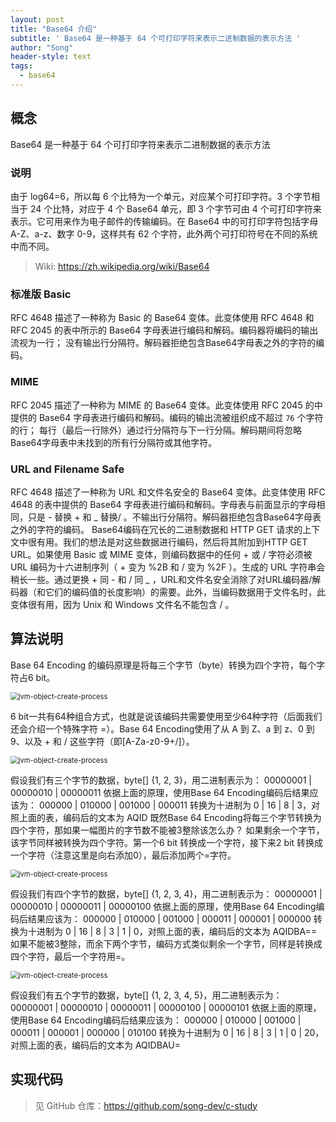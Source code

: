 ```yaml
---
layout: post
title: "Base64 介绍"
subtitle: ' Base64 是一种基于 64 个可打印字符来表示二进制数据的表示方法 '
author: "Song"
header-style: text
tags:
  - base64
---
```


## 概念

Base64 是一种基于 64 个可打印字符来表示二进制数据的表示方法

### 说明

由于 log64=6，所以每 6 个比特为一个单元，对应某个可打印字符。3 个字节相当于 24 个比特，对应于 4 个 Base64 单元，即 3 个字节可由 4 个可打印字符来表示。它可用来作为电子邮件的传输编码。在 Base64 中的可打印字符包括字母 A-Z、a-z、数字 0-9，这样共有 62 个字符，此外两个可打印符号在不同的系统中而不同。

> Wiki: https://zh.wikipedia.org/wiki/Base64

### 标准版 Basic

RFC 4648 描述了一种称为 Basic 的 Base64 变体。此变体使用 RFC 4648 和 RFC 2045 的表中所示的 Base64 字母表进行编码和解码。编码器将编码的输出流视为一行； 没有输出行分隔符。解码器拒绝包含Base64字母表之外的字符的编码。

### MIME

RFC 2045 描述了一种称为 MIME 的 Base64 变体。此变体使用 RFC 2045 的中提供的 Base64 字母表进行编码和解码。编码的输出流被组织成不超过 `76` 个字符的行； 每行（最后一行除外）通过行分隔符与下一行分隔。解码期间将忽略Base64字母表中未找到的所有行分隔符或其他字符。

### URL and Filename Safe

RFC 4648 描述了一种称为 URL 和文件名安全的 Base64 变体。此变体使用 RFC 4648 的表中提供的 Base64 字母表进行编码和解码。字母表与前面显示的字母相同，只是 - 替换 + 和 _ 替换/ 。不输出行分隔符。解码器拒绝包含Base64字母表之外的字符的编码。 Base64编码在冗长的二进制数据和 HTTP GET 请求的上下文中很有用。我们的想法是对这些数据进行编码，然后将其附加到HTTP GET URL。如果使用 Basic 或 MIME 变体，则编码数据中的任何 + 或 / 字符必须被 URL 编码为十六进制序列（ + 变为 %2B 和 / 变为 %2F ）。生成的 URL 字符串会稍长一些。通过更换 + 同 - 和 / 同 _ ，URL和文件名安全消除了对URL编码器/解码器（和它们的编码值的长度影响）的需要。此外，当编码数据用于文件名时，此变体很有用，因为 Unix 和 Windows 文件名不能包含  / 。

## 算法说明

Base 64 Encoding 的编码原理是将每三个字节（byte）转换为四个字符，每个字符占6 bit。

<img src="https://song-dev.github.io/img/in-post/post-base64/base64_1.png" alt="jvm-object-create-process" style="zoom:80%;" />

6 bit一共有64种组合方式，也就是说该编码共需要使用至少64种字符（后面我们还会介绍一个特殊字符 =）。Base 64 Encoding使用了从 A 到 Z、a 到 z、0 到 9、以及 + 和 / 这些字符（即[A-Za-z0-9+/]）。

<img src="https://song-dev.github.io/img/in-post/post-base64/base64_1.png" alt="jvm-object-create-process" style="zoom:80%;" />

假设我们有三个字节的数据，byte[] {1, 2, 3}，用二进制表示为：
00000001 | 00000010 | 00000011
依据上面的原理，使用Base 64 Encoding编码后结果应该为：
000000 | 010000 | 001000 | 000011
转换为十进制为 0 | 16 | 8 | 3，对照上面的表，编码后的文本为 AQID
既然Base 64 Encoding将每三个字节转换为四个字符，那如果一幅图片的字节数不能被3整除该怎么办？
如果剩余一个字节，该字节同样被转换为四个字符。第一个6 bit 转换成一个字符，接下来2 bit 转换成一个字符（注意这里是向右添加0），最后添加两个=字符。

<img src="https://song-dev.github.io/img/in-post/post-base64/base64_1.png" alt="jvm-object-create-process" style="zoom:80%;" />

假设我们有四个字节的数据，byte[] {1, 2, 3, 4}，用二进制表示为：
00000001 | 00000010 | 00000011 | 00000100
依据上面的原理，使用Base 64 Encoding编码后结果应该为：
000000 | 010000 | 001000 | 000011 | 000001 | 000000
转换为十进制为 0 | 16 | 8 | 3 | 1 | 0，对照上面的表，编码后的文本为 AQIDBA==
如果不能被3整除，而余下两个字节，编码方式类似剩余一个字节，同样是转换成四个字符，最后一个字符用=。

<img src="https://song-dev.github.io/img/in-post/post-base64/base64_1.png" alt="jvm-object-create-process" style="zoom:80%;" />

假设我们有五个字节的数据，byte[] {1, 2, 3, 4, 5}，用二进制表示为：
00000001 | 00000010 | 00000011 | 00000100 | 00000101
依据上面的原理，使用Base 64 Encoding编码后结果应该为：
000000 | 010000 | 001000 | 000011 | 000001 | 000000 | 010100
转换为十进制为 0 | 16 | 8 | 3 | 1 | 0 | 20，对照上面的表，编码后的文本为 AQIDBAU=

## 实现代码

> 见 GitHub 仓库：https://github.com/song-dev/c-study
